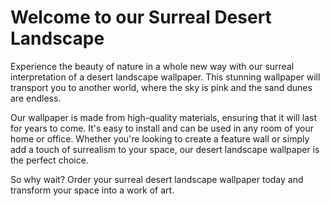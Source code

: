 <!--
Write me markdown content of website with wallpaper:

"A surreal interpretation of a desert landscape"

The header of the page should not be copy of the text but rather a real content of the website which is using this wallpaper.
-->

<!--font:Inter-->

# Welcome to our Surreal Desert Landscape

Experience the beauty of nature in a whole new way with our surreal interpretation of a desert landscape wallpaper. This stunning wallpaper will transport you to another world, where the sky is pink and the sand dunes are endless.

Our wallpaper is made from high-quality materials, ensuring that it will last for years to come. It's easy to install and can be used in any room of your home or office. Whether you're looking to create a feature wall or simply add a touch of surrealism to your space, our desert landscape wallpaper is the perfect choice.

So why wait? Order your surreal desert landscape wallpaper today and transform your space into a work of art.
